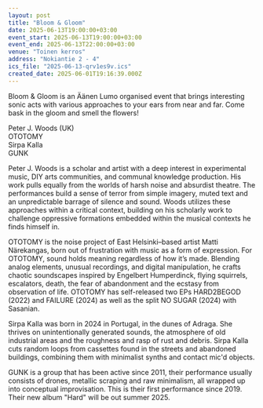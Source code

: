 ```yaml
---
layout: post
title: "Bloom & Gloom"
date: 2025-06-13T19:00:00+03:00
event_start: 2025-06-13T19:00:00+03:00
event_end: 2025-06-13T22:00:00+03:00
venue: "Toinen kerros"
address: "Nokiantie 2 - 4"
ics_file: "2025-06-13-qrv1es9v.ics"
created_date: 2025-06-01T19:16:39.000Z
---
```


Bloom & Gloom is an Äänen Lumo organised event that brings interesting sonic acts with various approaches to your ears from near and far. Come bask in the gloom and smell the flowers!  
  
Peter J. Woods (UK)  
OTOTOMY  
Sirpa Kalla  
GUNK  
  
Peter J. Woods is a scholar and artist with a deep interest in experimental music, DIY arts communities, and communal knowledge production. His work pulls equally from the worlds of harsh noise and absurdist theatre. The performances build a sense of terror from simple imagery, muted text and an unpredictable barrage of silence and sound. Woods utilizes these approaches within a critical context, building on his scholarly work to challenge oppressive formations embedded within the musical contexts he finds himself in.  
  
OTOTOMY is the noise project of East Helsinki–based artist Matti Närekangas, born out of frustration with music as a form of expression. For OTOTOMY, sound holds meaning regardless of how it’s made. Blending analog elements, unusual recordings, and digital manipulation, he crafts chaotic soundscapes inspired by Engelbert Humperdinck, flying squirrels, escalators, death, the fear of abandonment and the ecstasy from observation of life. OTOTOMY has self-released two EPs HARD2BEGOD (2022) and FAILURE (2024) as well as the split NO SUGAR (2024) with Sasanian.  
  
  
Sirpa Kalla was born in 2024 in Portugal, in the dunes of Adraga. She thrives on unintentionally generated sounds, the atmosphere of old industrial areas and the roughness and rasp of rust and debris. Sirpa Kalla cuts random loops from cassettes found in the streets and abandoned buildings, combining them with minimalist synths and contact mic'd objects.  
  
GUNK is a group that has been active since 2011, their performance usually consists of drones, metallic scraping and raw minimalism, all wrapped up into conceptual improvisation. This is their first performance since 2019. Their new album "Hard" will be out summer 2025.
